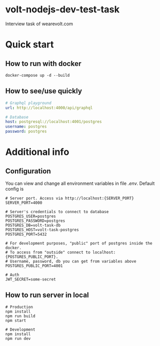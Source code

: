 # volt-nodejs-dev-test-task

Interview task of wearevolt.com

# Quick start

## How to run with docker
```shell
docker-compose up -d --build
```

## How to see/use quickly
```yaml
# Graphql playground
url: http://localhost:4000/api/graphql

# Database
host: postgresql://localhost:4001/postgres
username: postgres
password: postgres
```

# Additional info

## Configuration

You can view and change all environment variables in file *.env*. Default config is
```shell
# Server port. Access via http://localhost:{SERVER_PORT}
SERVER_PORT=4000

# Server's credentials to connect to database
POSTGRES_USER=postgres
POSTGRES_PASSWORD=postgres
POSTGRES_DB=volt-task-db
POSTGRES_HOST=volt-task-postgres
POSTGRES_PORT=5432

# For development purposes, "public" port of postgres inside the docker.
# To access from "outside" connect to localhost:{POSTGRES_PUBLIC_PORT}.
# Username, password, db you can get from variables above
POSTGRES_PUBLIC_PORT=4001

# Auth
JWT_SECRET=some-secret
```

## How to run server in local
```shell
# Production
npm install
npm run build
npm start
```
```shell
# Development
npm install
npm run dev
```

